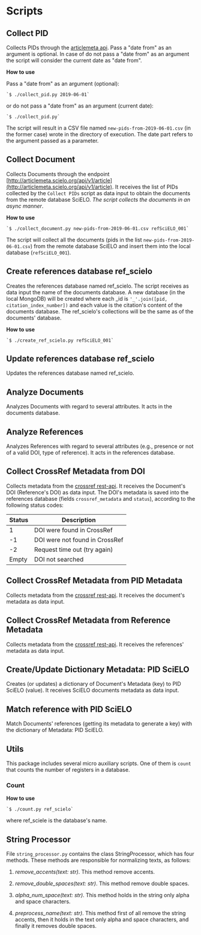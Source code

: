 # Scripts

## Collect PID

Collects PIDs through the [articlemeta api](https://github.com/scieloorg/articlemetaapi). Pass a "date from" as an argument is optional. In case of do not pass a "date from" as an argument the script will consider the current date as "date from".

**How to use**

Pass a "date from" as an argument (optional): 

    `$ ./collect_pid.py 2019-06-01`

or do not pass a "date from" as an argument (current date):

    `$ ./collect_pid.py`

The script will result in a CSV file named `new-pids-from-2019-06-01.csv` (in the former case) wrote in the directory of execution. The date part refers to the argument passed as a parameter.


## Collect Document

Collects Documents through the endpoint [http://articlemeta.scielo.org/api/v1/article](http://articlemeta.scielo.org/api/v1/article). It receives the list of PIDs collected by the `Collect PIDs` script as data input to obtain the documents from the remote database SciELO. _The script collects the documents in an async manner_.

**How to use**

    `$ ./collect_document.py new-pids-from-2019-06-01.csv refSciELO_001`

The script will collect all the documents (pids in the list `new-pids-from-2019-06-01.csv`) from the remote database SciELO and insert them into the local database (`refSciELO_001`).


## Create references database ref_scielo

Creates the references database named ref_scielo. The script receives as data input the name of the documents database. A new database (in the local MongoDB) will be created where each _id is `'_'.join([pid, citation_index_number])` and each value is the citation's content of the documents database. The ref_scielo's collections will be the same as of the documents' database.

**How to use**

    `$ ./create_ref_scielo.py refSciELO_001`


## Update references database ref_scielo

Updates the references database named ref_scielo.


## Analyze Documents

Analyzes Documents with regard to several attributes. It acts in the documents database.


## Analyze References

Analyzes References with regard to several attributes (e.g., presence or not of a valid DOI, type of reference). It acts in the references database.


## Collect CrossRef Metadata from DOI

Collects metadata from the [crossref rest-api](https://www.crossref.org/services/metadata-delivery/rest-api/). It receives the Document's DOI (Reference's DOI) as data input. The DOI's metadata is saved into the references database (fields `crossref_metadata` and `status`), according to the following status codes:

Status | Description
------ | ------------
1 | DOI were found in CrossRef
-1 | DOI were not found in CrossRef
-2 | Request time out (try again)
Empty | DOI not searched


## Collect CrossRef Metadata from PID Metadata

Collects metadata from the [crossref rest-api](https://www.crossref.org/services/metadata-delivery/rest-api/). It receives the document's metadata as data input.


## Collect CrossRef Metadata from Reference Metadata

Collects metadata from the [crossref rest-api](https://www.crossref.org/services/metadata-delivery/rest-api/). It receives the references' metadata as data input.


## Create/Update Dictionary Metadata: PID SciELO

Creates (or updates) a dictionary of Document's Metadata (key) to PID SciELO (value). It receives SciELO documents metadata as data input.


## Match reference with PID SciELO

Match Documents' references (getting its metadata to generate a key) with the dictionary of Metadata: PID SciELO.


## Utils

This package includes several micro auxiliary scripts. One of them is `count` that counts the number of registers in a database.

### Count

**How to use**

    `$ ./count.py ref_scielo`

where ref_sciele is the database's name.


## String Processor

File `string_processor.py` contains the class StringProcessor, which has four methods. These methods are responsible for normalizing texts, as follows:

1. _remove_accents(text: str)_. This method remove accents.

2. _remove_double_spaces(text: str)_. This method remove double spaces.

3. _alpha_num_space(text: str)_. This method holds in the string only alpha and space characters.

4. _preprocess_name(text: str)_. This method first of all remove the string accents, then it holds in the text only alpha and space characters, and finally it removes double spaces.
